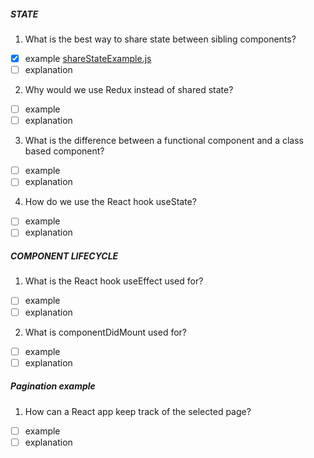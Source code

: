 ##### STATE
1. What is the best way to share state between sibling components?
- [x] example [shareStateExample.js](state-questions/shareStateExample.js)
- [ ] explanation

2. Why would we use Redux instead of shared state?
- [ ] example
- [ ] explanation

3. What is the difference between a functional component and a class based component?
- [ ] example
- [ ] explanation

4. How do we use the React hook useState?
- [ ] example
- [ ] explanation

##### COMPONENT LIFECYCLE
1. What is the React hook useEffect used for?
- [ ] example
- [ ] explanation
2. What is componentDidMount used for?
- [ ] example
- [ ] explanation

##### Pagination example
1. How can a React app keep track of the selected page?
- [ ] example
- [ ] explanation
